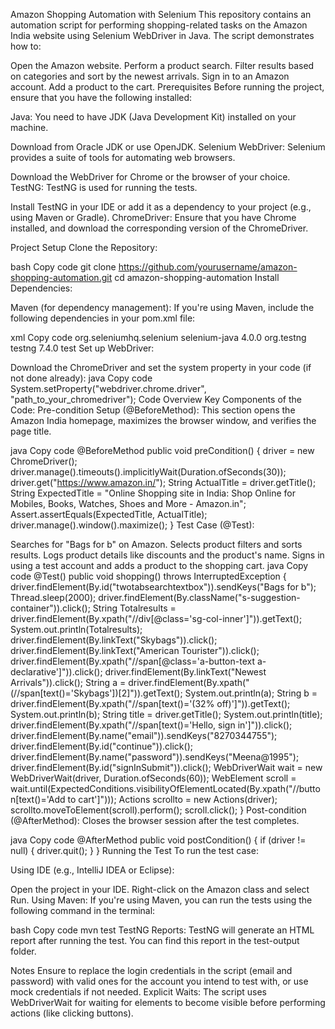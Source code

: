 Amazon Shopping Automation with Selenium
This repository contains an automation script for performing shopping-related tasks on the Amazon India website using Selenium WebDriver in Java. 
The script demonstrates how to:

Open the Amazon website.
Perform a product search.
Filter results based on categories and sort by the newest arrivals.
Sign in to an Amazon account.
Add a product to the cart.
Prerequisites
Before running the project, ensure that you have the following installed:

Java: You need to have JDK (Java Development Kit) installed on your machine.

Download from Oracle JDK or use OpenJDK.
Selenium WebDriver: Selenium provides a suite of tools for automating web browsers.

Download the WebDriver for Chrome or the browser of your choice.
TestNG: TestNG is used for running the tests.

Install TestNG in your IDE or add it as a dependency to your project (e.g., using Maven or Gradle).
ChromeDriver: Ensure that you have Chrome installed, and download the corresponding version of the ChromeDriver.

Project Setup
Clone the Repository:

bash
Copy code
git clone https://github.com/yourusername/amazon-shopping-automation.git
cd amazon-shopping-automation
Install Dependencies:

Maven (for dependency management): If you're using Maven, include the following dependencies in your pom.xml file:

xml
Copy code
<dependencies>
    <dependency>
        <groupId>org.seleniumhq.selenium</groupId>
        <artifactId>selenium-java</artifactId>
        <version>4.0.0</version> <!-- Make sure to use the latest version -->
    </dependency>
    <dependency>
        <groupId>org.testng</groupId>
        <artifactId>testng</artifactId>
        <version>7.4.0</version>
        <scope>test</scope>
    </dependency>
</dependencies>
Set up WebDriver:

Download the ChromeDriver and set the system property in your code (if not done already):
java
Copy code
System.setProperty("webdriver.chrome.driver", "path_to_your_chromedriver");
Code Overview
Key Components of the Code:
Pre-condition Setup (@BeforeMethod):
This section opens the Amazon India homepage, maximizes the browser window, and verifies the page title.

java
Copy code
@BeforeMethod
public void preCondition() {
    driver = new ChromeDriver();
    driver.manage().timeouts().implicitlyWait(Duration.ofSeconds(30));
    driver.get("https://www.amazon.in/");
    String ActualTitle = driver.getTitle();
    String ExpectedTitle = "Online Shopping site in India: Shop Online for Mobiles, Books, Watches, Shoes and More - Amazon.in";
    Assert.assertEquals(ExpectedTitle, ActualTitle);
    driver.manage().window().maximize();
}
Test Case (@Test):

Searches for "Bags for b" on Amazon.
Selects product filters and sorts results.
Logs product details like discounts and the product's name.
Signs in using a test account and adds a product to the shopping cart.
java
Copy code
@Test()
public void shopping() throws InterruptedException {
    driver.findElement(By.id("twotabsearchtextbox")).sendKeys("Bags for b");
    Thread.sleep(2000);
    driver.findElement(By.className("s-suggestion-container")).click();
    String Totalresults = driver.findElement(By.xpath("//div[@class='sg-col-inner']")).getText();
    System.out.println(Totalresults);
    driver.findElement(By.linkText("Skybags")).click();
    driver.findElement(By.linkText("American Tourister")).click();
    driver.findElement(By.xpath("//span[@class='a-button-text a-declarative']")).click();
    driver.findElement(By.linkText("Newest Arrivals")).click();
    String a = driver.findElement(By.xpath("(//span[text()='Skybags'])[2]")).getText();
    System.out.println(a);
    String b = driver.findElement(By.xpath("//span[text()='(32% off)']")).getText();
    System.out.println(b);
    String title = driver.getTitle();
    System.out.println(title);
    driver.findElement(By.xpath("//span[text()='Hello, sign in']")).click();
    driver.findElement(By.name("email")).sendKeys("8270344755");
    driver.findElement(By.id("continue")).click();
    driver.findElement(By.name("password")).sendKeys("Meena@1995");
    driver.findElement(By.id("signInSubmit")).click();
    WebDriverWait wait = new WebDriverWait(driver, Duration.ofSeconds(60));
    WebElement scroll = wait.until(ExpectedConditions.visibilityOfElementLocated(By.xpath("//button[text()='Add to cart']")));
    Actions scrollto = new Actions(driver);
    scrollto.moveToElement(scroll).perform();
    scroll.click();
}
Post-condition (@AfterMethod):
Closes the browser session after the test completes.

java
Copy code
@AfterMethod
public void postCondition() {
    if (driver != null) {
        driver.quit();
    }
}
Running the Test
To run the test case:

Using IDE (e.g., IntelliJ IDEA or Eclipse):

Open the project in your IDE.
Right-click on the Amazon class and select Run.
Using Maven: If you're using Maven, you can run the tests using the following command in the terminal:

bash
Copy code
mvn test
TestNG Reports: TestNG will generate an HTML report after running the test. You can find this report in the test-output folder.

Notes
Ensure to replace the login credentials in the script (email and password) with valid ones for the account you intend to test with, or use mock credentials if not needed.
Explicit Waits: The script uses WebDriverWait for waiting for elements to become visible before performing actions (like clicking buttons).
